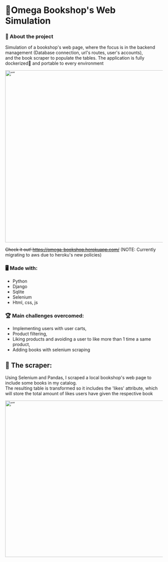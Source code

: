 # 📙Omega Bookshop's Web Simulation

### 📌 About the project
Simulation of a bookshop's web page, where the focus is in the backend management (Database connection, url's routes, user's accounts),  
and the book scraper to populate the tables.
The application is fully dockerized🐳 and portable to every environment  


<img src="https://github.com/kukelia/bookshop_page/blob/master/img/index.png" alt= “” width="950" height="550">

~~Check it out! https://omega-bookshop.herokuapp.com/~~ (NOTE: Currently migrating to aws due to heroku's new policies)

### 🖥️ Made with: 

- Python  
- Django   
- Sqlite  
- Selenium  
- Html, css, js 

### 🏆 Main challenges overcomed:

* Implementing users with user carts,
* Product filtering,
* Liking products and avoiding a user to like more than 1 time a same product,
* Adding books with selenium scraping

## 🤖 The scraper:
Using Selenium and Pandas, I scraped a local bookshop's web page to include some books in my catalog.  
The resulting table is transformed so it includes the 'likes' attribute, which will store the total amount of likes users have given the respective book

<img src="https://github.com/kukelia/bookshop_page/blob/master/img/products.png" alt= “” width="950" height="500">

